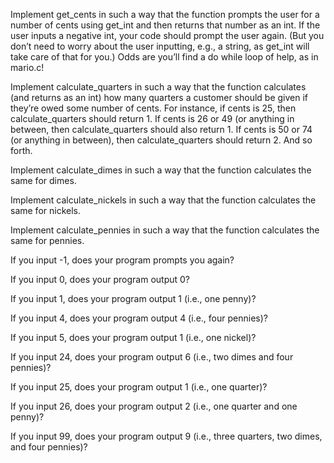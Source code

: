 Implement get_cents in such a way that the function prompts the user for a number of cents using get_int and then returns that number as an int. 
If the user inputs a negative int, your code should prompt the user again. (But you don’t need to worry about the user inputting, e.g., a string, as get_int will take care of that for you.) 
Odds are you’ll find a do while loop of help, as in mario.c!

Implement calculate_quarters in such a way that the function calculates (and returns as an int) how many quarters a customer should be given if they’re owed some number of cents. For instance, if cents is 25, then calculate_quarters should return 1. If cents is 26 or 49 (or anything in between, then calculate_quarters should also return 1. If cents is 50 or 74 (or anything in between), then calculate_quarters should return 2. And so forth.

Implement calculate_dimes in such a way that the function calculates the same for dimes.

Implement calculate_nickels in such a way that the function calculates the same for nickels.

Implement calculate_pennies in such a way that the function calculates the same for pennies.



If you input -1, does your program prompts you again?

If you input 0, does your program output 0?

If you input 1, does your program output 1 (i.e., one penny)?

If you input 4, does your program output 4 (i.e., four pennies)?

If you input 5, does your program output 1 (i.e., one nickel)?

If you input 24, does your program output 6 (i.e., two dimes and four pennies)?

If you input 25, does your program output 1 (i.e., one quarter)?

If you input 26, does your program output 2 (i.e., one quarter and one penny)?

If you input 99, does your program output 9 (i.e., three quarters, two dimes, and four pennies)?
